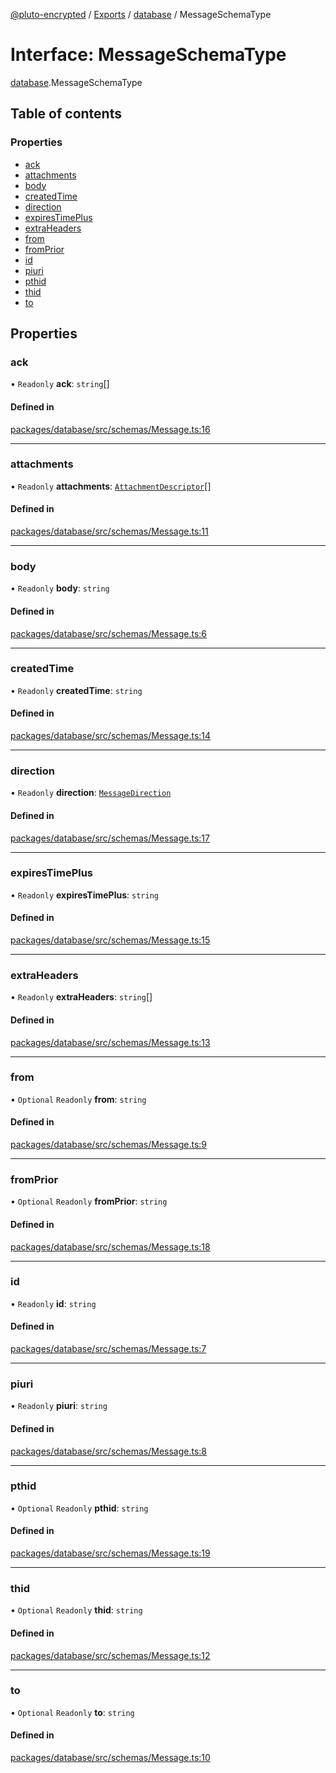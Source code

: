 [@pluto-encrypted](../README.md) / [Exports](../modules.md) / [database](../modules/database.md) / MessageSchemaType

# Interface: MessageSchemaType

[database](../modules/database.md).MessageSchemaType

## Table of contents

### Properties

- [ack](database.MessageSchemaType.md#ack)
- [attachments](database.MessageSchemaType.md#attachments)
- [body](database.MessageSchemaType.md#body)
- [createdTime](database.MessageSchemaType.md#createdtime)
- [direction](database.MessageSchemaType.md#direction)
- [expiresTimePlus](database.MessageSchemaType.md#expirestimeplus)
- [extraHeaders](database.MessageSchemaType.md#extraheaders)
- [from](database.MessageSchemaType.md#from)
- [fromPrior](database.MessageSchemaType.md#fromprior)
- [id](database.MessageSchemaType.md#id)
- [piuri](database.MessageSchemaType.md#piuri)
- [pthid](database.MessageSchemaType.md#pthid)
- [thid](database.MessageSchemaType.md#thid)
- [to](database.MessageSchemaType.md#to)

## Properties

### ack

• `Readonly` **ack**: `string`[]

#### Defined in

[packages/database/src/schemas/Message.ts:16](https://github.com/atala-community-projects/pluto-encrypted/blob/44f9334/packages/database/src/schemas/Message.ts#L16)

___

### attachments

• `Readonly` **attachments**: [`AttachmentDescriptor`](../classes/database.WALLET_SDK_DOMAIN.AttachmentDescriptor.md)[]

#### Defined in

[packages/database/src/schemas/Message.ts:11](https://github.com/atala-community-projects/pluto-encrypted/blob/44f9334/packages/database/src/schemas/Message.ts#L11)

___

### body

• `Readonly` **body**: `string`

#### Defined in

[packages/database/src/schemas/Message.ts:6](https://github.com/atala-community-projects/pluto-encrypted/blob/44f9334/packages/database/src/schemas/Message.ts#L6)

___

### createdTime

• `Readonly` **createdTime**: `string`

#### Defined in

[packages/database/src/schemas/Message.ts:14](https://github.com/atala-community-projects/pluto-encrypted/blob/44f9334/packages/database/src/schemas/Message.ts#L14)

___

### direction

• `Readonly` **direction**: [`MessageDirection`](../enums/database.WALLET_SDK_DOMAIN.MessageDirection.md)

#### Defined in

[packages/database/src/schemas/Message.ts:17](https://github.com/atala-community-projects/pluto-encrypted/blob/44f9334/packages/database/src/schemas/Message.ts#L17)

___

### expiresTimePlus

• `Readonly` **expiresTimePlus**: `string`

#### Defined in

[packages/database/src/schemas/Message.ts:15](https://github.com/atala-community-projects/pluto-encrypted/blob/44f9334/packages/database/src/schemas/Message.ts#L15)

___

### extraHeaders

• `Readonly` **extraHeaders**: `string`[]

#### Defined in

[packages/database/src/schemas/Message.ts:13](https://github.com/atala-community-projects/pluto-encrypted/blob/44f9334/packages/database/src/schemas/Message.ts#L13)

___

### from

• `Optional` `Readonly` **from**: `string`

#### Defined in

[packages/database/src/schemas/Message.ts:9](https://github.com/atala-community-projects/pluto-encrypted/blob/44f9334/packages/database/src/schemas/Message.ts#L9)

___

### fromPrior

• `Optional` `Readonly` **fromPrior**: `string`

#### Defined in

[packages/database/src/schemas/Message.ts:18](https://github.com/atala-community-projects/pluto-encrypted/blob/44f9334/packages/database/src/schemas/Message.ts#L18)

___

### id

• `Readonly` **id**: `string`

#### Defined in

[packages/database/src/schemas/Message.ts:7](https://github.com/atala-community-projects/pluto-encrypted/blob/44f9334/packages/database/src/schemas/Message.ts#L7)

___

### piuri

• `Readonly` **piuri**: `string`

#### Defined in

[packages/database/src/schemas/Message.ts:8](https://github.com/atala-community-projects/pluto-encrypted/blob/44f9334/packages/database/src/schemas/Message.ts#L8)

___

### pthid

• `Optional` `Readonly` **pthid**: `string`

#### Defined in

[packages/database/src/schemas/Message.ts:19](https://github.com/atala-community-projects/pluto-encrypted/blob/44f9334/packages/database/src/schemas/Message.ts#L19)

___

### thid

• `Optional` `Readonly` **thid**: `string`

#### Defined in

[packages/database/src/schemas/Message.ts:12](https://github.com/atala-community-projects/pluto-encrypted/blob/44f9334/packages/database/src/schemas/Message.ts#L12)

___

### to

• `Optional` `Readonly` **to**: `string`

#### Defined in

[packages/database/src/schemas/Message.ts:10](https://github.com/atala-community-projects/pluto-encrypted/blob/44f9334/packages/database/src/schemas/Message.ts#L10)

